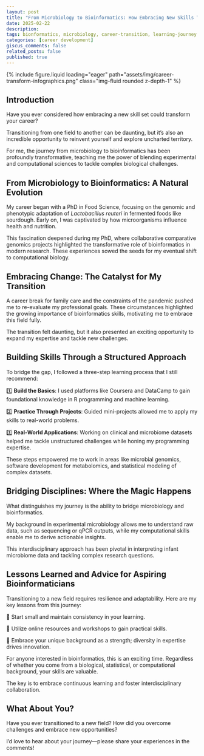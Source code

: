 ```yaml
---
layout: post
title: "From Microbiology to Bioinformatics: How Embracing New Skills Transformed My Career"
date: 2025-02-22
description: 
tags: bionformatics, microbiology, career-transition, learning-journey
categories: [career development]
giscus_comments: false
related_posts: false
published: true
---
```


<div class="col-sm mt-3 mt-md-0">
        {% include figure.liquid loading="eager" path="assets/img/career-transform-infographics.png" class="img-fluid rounded z-depth-1" %}
</div>

## **Introduction**

Have you ever considered how embracing a new skill set could transform your career?

Transitioning from one field to another can be daunting, but it’s also an incredible opportunity to reinvent yourself and explore uncharted territory.

For me, the journey from microbiology to bioinformatics has been profoundly transformative, teaching me the power of blending experimental and computational sciences to tackle complex biological challenges.

## **From Microbiology to Bioinformatics: A Natural Evolution**

My career began with a PhD in Food Science, focusing on the genomic and phenotypic adaptation of *Lactobacillus reuteri* in fermented foods like sourdough. Early on, I was captivated by how microorganisms influence health and nutrition.

This fascination deepened during my PhD, where collaborative comparative genomics projects highlighted the transformative role of bioinformatics in modern research. These experiences sowed the seeds for my eventual shift to computational biology.

## **Embracing Change: The Catalyst for My Transition**

A career break for family care and the constraints of the pandemic pushed me to re-evaluate my professional goals. These circumstances highlighted the growing importance of bioinformatics skills, motivating me to embrace this field fully.

The transition felt daunting, but it also presented an exciting opportunity to expand my expertise and tackle new challenges.

## **Building Skills Through a Structured Approach**

To bridge the gap, I followed a three-step learning process that I still recommend:

1️⃣ **Build the Basics**: I used platforms like Coursera and DataCamp to gain foundational knowledge in R programming and machine learning.

2️⃣ **Practice Through Projects**: Guided mini-projects allowed me to apply my skills to real-world problems.

3️⃣ **Real-World Applications**: Working on clinical and microbiome datasets helped me tackle unstructured challenges while honing my programming expertise.

These steps empowered me to work in areas like microbial genomics, software development for metabolomics, and statistical modeling of complex datasets.

## **Bridging Disciplines: Where the Magic Happens**

What distinguishes my journey is the ability to bridge microbiology and bioinformatics.

My background in experimental microbiology allows me to understand raw data, such as sequencing or qPCR outputs, while my computational skills enable me to derive actionable insights.

This interdisciplinary approach has been pivotal in interpreting infant microbiome data and tackling complex research questions.

## **Lessons Learned and Advice for Aspiring Bioinformaticians**

Transitioning to a new field requires resilience and adaptability. Here are my key lessons from this journey:

🔑 Start small and maintain consistency in your learning.

🔑 Utilize online resources and workshops to gain practical skills.

🔑 Embrace your unique background as a strength; diversity in expertise drives innovation.

For anyone interested in bioinformatics, this is an exciting time. Regardless of whether you come from a biological, statistical, or computational background, your skills are valuable.

The key is to embrace continuous learning and foster interdisciplinary collaboration.

## **What About You?**

Have you ever transitioned to a new field? How did you overcome challenges and embrace new opportunities?

I’d love to hear about your journey—please share your experiences in the comments!
